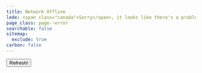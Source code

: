 ```yaml
---
title: Network Offline
lede: <span class="canada">Sorry</span>, it looks like there's a problem with your Internet connection.
page_class: page--error
searchable: false
sitemap:
  exclude: true
carbon: false
---
```


<nav class="buttons-list" role="navigation">
    <button role="button" type="button" onclick="window.location.reload()" aria-label="Refresh">Refresh!</button>
</nav>

<script>
(async function listPages() {
  const browsingHistory = [];
  const parser = new DOMParser();
  const cache = await caches.open('pages');
  const keys = await cache.keys();
  for (const request of keys) {
    const response = await cache.match(request);
    const html = await response.text();
    const dom = parser.parseFromString(html, 'text/html');
    const data = new Object;
    data.url = request.url;
    if (dom.querySelector('.h-entry .meta .dt-published')) {
      data.timestamp = new Date(dom.querySelector('.h-entry .dt-published').getAttribute('datetime'));
      data.published = dom.querySelector('.h-entry .dt-published').innerText;
    }
    data.title = dom.querySelector('h1').innerText;
    data.description = dom.querySelector('meta[name="description"]').getAttribute('content');
    if (!request.url.endsWith("/") && !request.url.includes("/offline")) {
      browsingHistory.push(data);
    }
  }
  if (browsingHistory) {
    browsingHistory.sort( (a,b) => {
      return b.timestamp - a.timestamp;
    });
    let markup = '<h2 class="gamma">Here are some cached pages:</h2><ul class="deck" role="list">';
    browsingHistory.forEach( data => {
      markup += `
<li role="listitem">
    <article class="h-entry" role="article">
        <a class="u-url" href="${ data.url }">
            <h3 class="delta  title">${ data.title }</h3>
            <div class="lede">${ data.description }</div>
`
      if (data.timestamp) {
          markup += `
            <time class="date  dt-published" datetime="${ data.timestamp }">${ data.published }</time>
`;
      }
      markup += `
        </a>
    </article>
</li>
`;
    });
    markup += '</ul>';
    document.querySelector('.content__body').insertAdjacentHTML('beforeend', markup);
  }
})();
</script>
